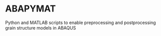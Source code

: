 # ABAPYMAT
 Python and MATLAB scripts to enable preprocessing and postprocessing grain structure models in ABAQUS
